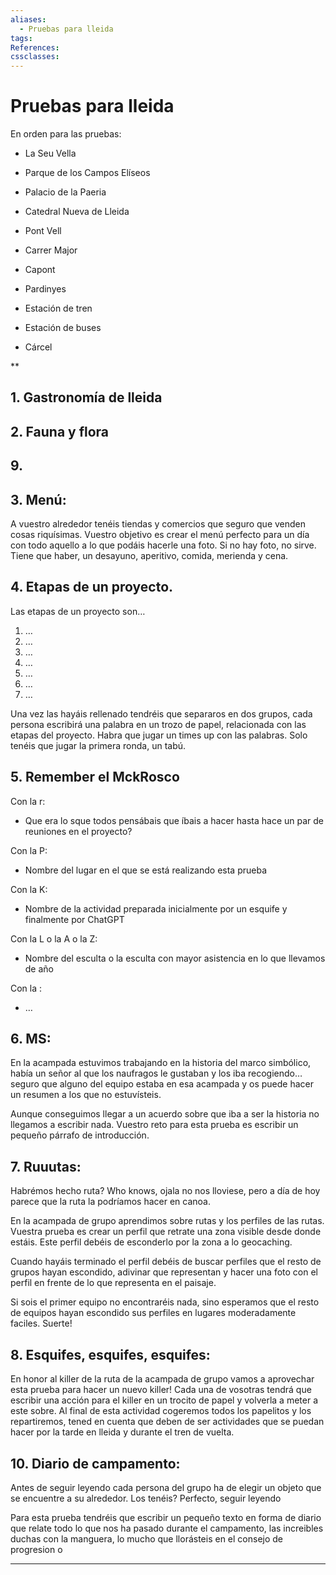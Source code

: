 ```yaml
---
aliases:
  - Pruebas para lleida
tags:
References:
cssclasses:
---
```

# Pruebas para lleida

En orden para las pruebas: 

- La Seu Vella
    
- Parque de los Campos Elíseos
    
- Palacio de la Paeria
    
- Catedral Nueva de Lleida
    
- Pont Vell
    
- Carrer Major
    
- Capont
    
- Pardinyes
    
- Estación de tren
    
- Estación de buses
    
- Cárcel
    

**

## 1. Gastronomía de lleida















## 2. Fauna y flora













## 9. 















## 3. Menú: 
A vuestro alrededor tenéis tiendas y comercios que seguro que venden cosas riquísimas. Vuestro objetivo es crear el menú perfecto para un día con todo aquello a lo que podáis hacerle una foto. Si no hay foto, no sirve. 
Tiene que haber, un desayuno, aperitivo, comida, merienda y cena. 



## 4. Etapas de un proyecto. 
Las etapas de un proyecto son… 

1. …
2. …
3. …
4. …
5. …
6. …
7. …

Una vez las hayáis rellenado tendréis que separaros en dos grupos, cada persona escribirá una palabra en un trozo de papel, relacionada con las etapas del proyecto. Habra que jugar un times up con las palabras. Solo tenéis que jugar la primera ronda, un tabú. 




## 5. Remember el MckRosco

Con la r: 
+ Que era lo sque todos pensábais que íbais a hacer hasta hace un par de reuniones en el proyecto?

Con la  P: 
+ Nombre del lugar en el que se está realizando esta prueba

Con la K: 
+ Nombre de la actividad preparada inicialmente por un esquife y finalmente por ChatGPT

Con la L o la A o la Z: 
+ Nombre del esculta o la esculta con mayor asistencia en lo que llevamos de año 

Con la  : 
+ … 





## 6. MS: 
En la acampada estuvimos trabajando en la historia del marco simbólico, había un señor al que los naufragos le gustaban y los iba recogiendo… seguro que alguno del equipo estaba en esa acampada y os puede hacer un resumen a los que no estuvísteis. 

Aunque conseguimos llegar a un acuerdo sobre que iba a ser la historia no llegamos a escribir nada. Vuestro reto para esta prueba es escribir un pequeño párrafo de introducción.




## 7. Ruuutas: 
Habrémos hecho ruta? Who knows, ojala no nos lloviese, pero a día de hoy parece que la ruta la podríamos hacer en canoa. 

En la acampada de grupo aprendimos sobre rutas y los perfiles de las rutas. Vuestra prueba es crear un perfil que retrate una zona visible desde donde estáis.
Este perfil debéis de esconderlo por la zona a lo geocaching.

Cuando hayáis terminado el perfil debéis de buscar perfiles que el resto de grupos hayan escondido, adivinar que representan y hacer una foto con el perfil en frente de lo que representa en el paisaje.

Si sois el primer equipo no encontraréis nada, sino esperamos que el resto de equipos hayan escondido sus perfiles en lugares moderadamente faciles. Suerte!




## 8. Esquifes, esquifes, esquifes: 
En honor al killer de la ruta de la acampada de grupo vamos a aprovechar esta prueba para hacer un nuevo killer! 
Cada una de vosotras tendrá que escribir una acción para el killer en un trocito de papel y volverla a meter a este sobre. Al final de esta actividad cogeremos todos los papelitos y los repartiremos, tened en cuenta que deben de ser actividades que se puedan hacer por la tarde en lleida y durante el tren de vuelta. 


## 10. Diario de campamento:
Antes de seguir leyendo cada persona del grupo ha de elegir un objeto que se encuentre a su alrededor. Los tenéis? Perfecto, seguir leyendo



Para esta prueba tendréis que escribir un pequeño texto en forma de diario que relate todo lo que nos ha pasado durante el campamento, las increibles duchas con la manguera, lo mucho que llorásteis en el consejo de progresion o 




***